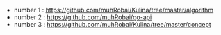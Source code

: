 - number 1 : https://github.com/muhRobai/Kulina/tree/master/algorithm
- number 2 : https://github.com/muhRobai/go-api
- number 3 : https://github.com/muhRobai/Kulina/tree/master/concept